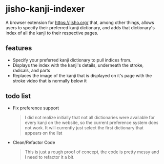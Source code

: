 # jisho-kanji-indexer
A browser extension for https://jisho.org/ that, among other things, allows users to specify their preferred kanji dictionary, and adds that dictionary's index of all the kanji to their respective pages.

## features
- Specify your preferred kanji dictionary to pull indices from.
- Displays the index with the kanji's details, underneath the stroke, radicals, and parts
- Replaces the image of the kanji that is displayed on it's page with the stroke video that is normally below it

## todo list
- Fix preference support
    > I did not realize initially that not all dictionaries were available for every kanji on the website, so the current preference system does not work. It will currently just select the first dictionary that appears on the list
- Clean/Refactor Code
    > This is just a rough proof of concept, the code is pretty messy and I need to refactor it a bit.
